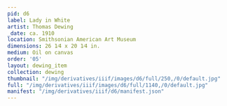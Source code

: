 ```yaml
---
pid: d6
label: Lady in White
artist: Thomas Dewing
_date: ca. 1910
location: Smithsonian American Art Museum
dimensions: 26 1⁄4 x 20 1⁄4 in.
medium: Oil on canvas
order: '05'
layout: dewing_item
collection: dewing
thumbnail: "/img/derivatives/iiif/images/d6/full/250,/0/default.jpg"
full: "/img/derivatives/iiif/images/d6/full/1140,/0/default.jpg"
manifest: "/img/derivatives/iiif/d6/manifest.json"
---
```

